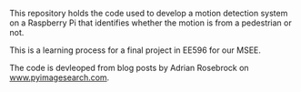 This repository holds the code used to develop a motion detection system on a Raspberry Pi that identifies whether the motion is from a pedestrian or not.

This is a learning process for a final project in EE596 for our MSEE.

The code is devleoped from blog posts by Adrian Rosebrock on www.pyimagesearch.com.
